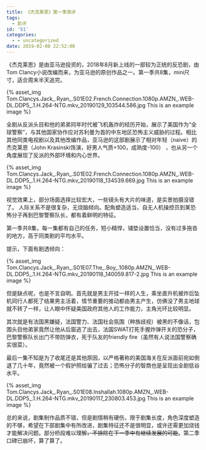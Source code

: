 ```yaml
---
title: 《杰克莱恩》第一季简评
tags:
  - 影评
id: '51'
categories:
  - - uncategorized
date: 2019-02-08 22:52:00
---
```


《杰克莱恩》是由亚马逊投资的，2018年8月新上线的一部较为正统的反恐剧，由Tom Clancy小说改编而来，为亚马逊的原创作品之一。第一季共8集，mini尺寸，适合周末半天追完。

{% asset_img Tom.Clancys.Jack_.Ryan_.S01E02.French.Connection.1080p.AMZN_.WEB-DL.DDP5_.1.H.264-NTG.mkv_20190129_103544.586.jpg This is an example image %}


全剧从反派头目和他的弟弟同年时代被飞机轰炸的经历开始，展示了美国作为“全球警察”，与其他国家协作应对苏利曼为首的中东地区恐怖主义威胁的过程。相比其他同类电视剧以及其他改编作品，亚马逊的这部剧展示了相对年轻（naive）的杰克莱恩（John Krasinski饰演，好男人气质+100，成熟度-100） ，也从另一个角度展现了反派的外部环境和内心世界。

{% asset_img Tom.Clancys.Jack_.Ryan_.S01E02.French.Connection.1080p.AMZN_.WEB-DL.DDP5_.1.H.264-NTG.mkv_20190118_134539.669.jpg This is an example image %}

视觉效果上，部分场面选择比较宏大，一些镜头有大片的味道，是实景拍摄没错了。 人际关系不是很复杂，无烧脑倾向。配角塑造适当，自无人机操控员到某恐怖分子再到巴黎警察队长，都有着鲜明的特征。

第一季共8集，每一集都有自己的任务，短小精悍，铺垫设置恰当，没有过多拖沓的地方，高于同类剧的平均水平。

提示，下面有剧透倾向：

{% asset_img Tom.Clancys.Jack_.Ryan_.S01E07.The_.Boy_.1080p.AMZN_.WEB-DL.DDP5_.1.H.264-NTG.mkv_20190118_140059.817-2.jpg This is an example image %}

但是缺点呢，也是不言自明。首先就是男主开挂一样的人生，乘坐直升机被炸后坠机同行人都死了结果男主活着，情节重要的推动都由男主产生，仿佛没了男主地球就不转了一样，让人眼中怀疑美国政府其他人的工作能力，主角光环比较明显。

其次就是有法国黑嫌疑，法国警力、法国社会氛围（种族歧视）被黑的不像话，包围头目他弟家竟然让他从后窗逃了出去，法国SWAT打死手握炸弹开关的恐分子，巴黎警察队长出门不带防弹衣，死于队友的friendly fire（虽然有人说法国警察确实很菜）。

最后一集不知是为了收尾还是其他原因，以严格著称的美国海关在反派面前宛如倒退了几十年，竟然被一个假护照给骗了过去；恐怖分子的智商也是呈现出全剧低谷水平。

{% asset_img Tom.Clancys.Jack_.Ryan_.S01E08.Inshallah.1080p.AMZN_.WEB-DL.DDP5_.1.H.264-NTG.mkv_20190117_230803.453.jpg This is an example image %}

总的来说，剧集制作品质不错，但是剧情稍有硬伤，限于剧集长度，角色深度塑造的不够，希望在下部剧集中有所改进，剧集特征还不是很明显，或许还需更加烧钱才能解决问题。部分桥段难以理解~~，不排除在下一季中有继续发展的可能~~。第二季口碑已崩坏，算了算了。